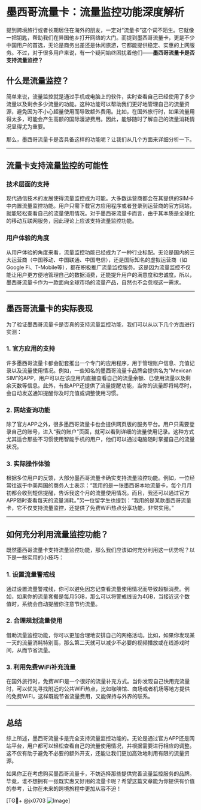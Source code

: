 # 墨西哥流量卡：流量监控功能深度解析

提到跨境旅行或者长期居住在海外的朋友，一定对“流量卡”这个词不陌生。它就像一把钥匙，帮助我们在异国他乡打开网络的大门。而提到墨西哥流量卡，更是不少中国用户的首选，无论是商务出差还是休闲旅游，它都能提供稳定、实惠的上网服务。不过，对于很多用户来说，有一个疑问始终困扰着他们——**墨西哥流量卡是否支持流量监控？**

## 什么是流量监控？

简单来说，流量监控就是通过手机或电脑上的软件，实时查看自己已经使用了多少流量以及剩余多少流量的功能。这种功能可以帮助我们更好地管理自己的流量资源，避免因为不小心超量使用而导致额外费用。比如，在国外旅行时，如果流量用得太多，可能会产生高额的国际漫游费用。因此，能够随时了解自己的流量消耗情况显得尤为重要。

那么，墨西哥流量卡是否具备这样的功能呢？让我们从几个方面来详细分析一下。

---

## 流量卡支持流量监控的可能性

### 技术层面的支持

现代通信技术的发展使得流量监控成为可能。大多数运营商都会在其提供的SIM卡中内置流量监控功能。用户只需下载官方应用程序或者登录到运营商的官方网站，就能轻松查看自己的流量使用情况。对于墨西哥流量卡而言，由于其本质是全球化的移动互联网服务，因此理论上应该支持流量监控功能。

### 用户体验的角度

从用户体验的角度来看，流量监控功能已经成为了一种行业标配。无论是国内的三大运营商（中国移动、中国联通、中国电信），还是国际知名的虚拟运营商（如Google Fi、T-Mobile等），都在积极推广流量监控服务。这是因为流量监控不仅能让用户更方便地管理自己的数据消费，还能提升用户的满意度和忠诚度。所以，墨西哥流量卡作为一款面向全球市场的流量产品，自然也不会忽视这一需求。

---

## 墨西哥流量卡的实际表现

为了验证墨西哥流量卡是否真的支持流量监控功能，我们可以从以下几个方面进行实测：

### 1. 官方应用的支持

许多墨西哥流量卡都会配套推出一个专门的应用程序，用于管理账户信息、充值记录以及流量使用情况。例如，一些知名的墨西哥流量卡品牌会提供名为“Mexican SIM”的APP，用户可以在该应用内直接查看自己的流量余额、已使用流量以及剩余天数等信息。此外，有些APP还提供了流量提醒功能，当你的流量即将耗尽时，会自动发送通知提醒你及时充值或调整使用习惯。

### 2. 网站查询功能

除了官方APP之外，很多墨西哥流量卡也会提供网页版的服务平台。用户只需要登录自己的账号，进入“我的账户”页面，就可以看到详细的流量使用记录。这种方式尤其适合那些不习惯使用智能手机的用户，他们可以通过电脑随时掌握自己的流量状况。

### 3. 实际操作体验

根据多位用户的反馈，大部分墨西哥流量卡确实支持流量监控功能。例如，一位经常往返于中美两国的商务人士表示：“我用的是一张墨西哥本地流量卡，每个月月初都会收到短信提醒，告诉我这个月的流量使用情况。而且，我还可以通过官方APP随时查看每天的流量消耗。”另一位留学生也提到：“我用的是某款墨西哥流量卡，它不仅支持流量监控，还提供了免费WiFi热点分享功能，非常实用。”

---

## 如何充分利用流量监控功能？

既然墨西哥流量卡支持流量监控功能，那么我们应该如何充分利用这一优势呢？以下是一些实用的小技巧：

### 1. 设置流量警戒线

通过设置流量警戒线，你可以避免因忘记查看流量使用情况而导致超额消费。例如，如果你的流量套餐是每月5GB，那么可以将警戒线设为4GB，当接近这个数值时，系统会自动提醒你注意节约流量。

### 2. 合理规划流量使用

借助流量监控功能，你可以更加合理地安排自己的网络活动。比如，如果你发现某一天的流量消耗特别高，那么第二天就可以减少不必要的视频播放或在线游戏时间，从而节省流量。

### 3. 利用免费WiFi补充流量

在国外旅行时，免费WiFi是一个很好的流量补充方式。当你发现自己快用完流量时，可以优先寻找附近的公共WiFi热点，比如咖啡馆、商场或者机场等地方提供的免费WiFi，这样既能节省流量费用，又能保持与外界的联系。

---

## 总结

综上所述，墨西哥流量卡是完全支持流量监控功能的。无论是通过官方APP还是网站平台，用户都可以轻松查看自己的流量使用情况，并根据需要进行相应的调整。这不仅有助于避免不必要的额外开支，还能让我们更加高效地利用有限的流量资源。

如果你正在考虑购买墨西哥流量卡，不妨选择那些提供完善流量监控服务的品牌。毕竟，谁不想拥有一张既实惠又好用的流量卡呢？希望这篇文章能为你提供有价值的参考，让你在未来的跨境旅程中更加从容不迫！

[TG💪+ @jx0703 ![Image](https://github.com/user-attachments/assets/dbca1d08-cadb-493c-b0ec-ad6f7a83f270)]